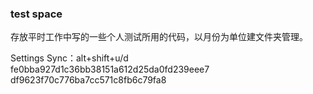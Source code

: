 ### test space

存放平时工作中写的一些个人测试所用的代码，以月份为单位建文件夹管理。

Settings Sync：alt+shift+u/d fe0bba927d1c36bb38151a612d25da0fd239eee7 df9623f70c776ba7cc571c8fb6c79fa8

